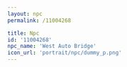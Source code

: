 ```yaml
---
layout: npc
permalink: /11004268

title: Npc
id: '11004268'
npc_name: 'West Auto Bridge'
icon_url: 'portrait/npc/dummy_p.png'
---
```

